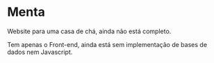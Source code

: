 # Menta
 Website para uma casa de chá, ainda não está completo. 
 
 Tem apenas o Front-end, ainda está sem implementação de bases de dados nem Javascript.
